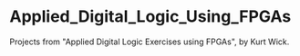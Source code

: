 # Applied_Digital_Logic_Using_FPGAs
Projects from "Applied Digital Logic Exercises using FPGAs", by Kurt Wick. 
